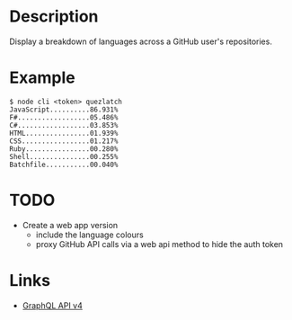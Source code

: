 # Description

Display a breakdown of languages across a GitHub user's repositories.

# Example

```
$ node cli <token> quezlatch
JavaScript..........86.931%
F#..................05.486%
C#..................03.853%
HTML................01.939%
CSS.................01.217%
Ruby................00.280%
Shell...............00.255%
Batchfile...........00.040%
```

# TODO

* Create a web app version
    * include the language colours
    * proxy GitHub API calls via a web api method to hide the auth token

# Links

* [GraphQL API v4](https://developer.github.com/v4/)
